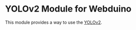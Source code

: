 YOLOv2 Module for Webduino
==========================

This module provides a way to use the [YOLOv2](https://pjreddie.com/darknet/yolov2/).

